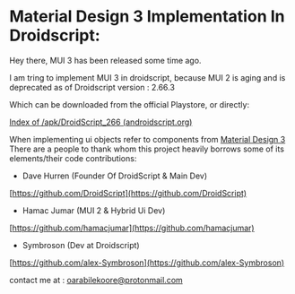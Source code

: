 # Material Design 3 Implementation In Droidscript:

Hey there, MUI 3 has been released some time ago.

I am tring to implement MUI 3 in droidscript, because MUI 2 is aging and is deprecated as of Droidscript version : 2.66.3

Which can be downloaded from the official Playstore, or directly:

[Index of /apk/DroidScript_266 (androidscript.org)](http://androidscript.org/apk/DroidScript_266/)

When implementing ui objects refer to components from [Material Design 3](https://m3.material.io/components)
There are a people to thank whom this project heavily borrows some of its elements/their code contributions:

- Dave Hurren (Founder Of DroidScript & Main Dev)

[https://github.com/DroidScript](https://github.com/DroidScript)

- Hamac Jumar (MUI 2 & Hybrid Ui Dev)

[https://github.com/hamacjumar](https://github.com/hamacjumar)

- Symbroson (Dev at Droidscript)

[https://github.com/alex-Symbroson](https://github.com/alex-Symbroson)

contact me at : oarabilekoore@protonmail.com
